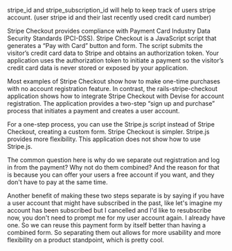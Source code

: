 stripe_id and stripe_subscription_id will help to keep track of users stripe account. (user stripe id and their last recently used credit card number)

Stripe Checkout provides compliance with Payment Card Industry Data Security Standards (PCI-DSS). Stripe Checkout is a JavaScript script that generates a “Pay with Card” button and form. The script submits the visitor’s credit card data to Stripe and obtains an authorization token. Your application uses the authorization token to initiate a payment so the visitor’s credit card data is never stored or exposed by your application.

Most examples of Stripe Checkout show how to make one-time purchases with no account registration feature. In contrast, the rails-stripe-checkout application shows how to integrate Stripe Checkout with Devise for account registration. The application provides a two-step “sign up and purchase” process that initiates a payment and creates a user account.

For a one-step process, you can use the Stripe.js script instead of Stripe Checkout, creating a custom form. Stripe Checkout is simpler. Stripe.js provides more flexibility. This application does not show how to use Stripe.js.

The common question here is why do we separate out registration and log in from the payment? Why not do them combined? And the reason for that is because you can offer your users a free account if you want, and they don't have to pay at the same time.

Another benefit of making these two steps separate is by saying if you have a user account that might have subscribed in the past, like let's imagine my account has been subscribed but I cancelled and I'd like to resubscribe now, you don't need to prompt me for my user account again. I already have one. So we can reuse this payment form by itself better than having a combined form. So separating them out allows for more usability and more flexibility on a product standpoint, which is pretty cool.
